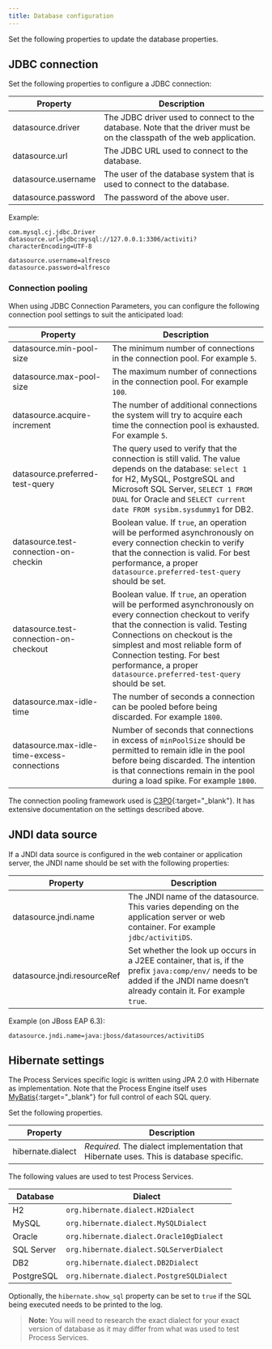 ```yaml
---
title: Database configuration
---
```


Set the following properties to update the database properties.

## JDBC connection

Set the following properties to configure a JDBC connection:

|Property|Description|
|--------|-----------|
|datasource.driver|The JDBC driver used to connect to the database. Note that the driver must be on the classpath of the web application.|
|datasource.url|The JDBC URL used to connect to the database.|
|datasource.username|The user of the database system that is used to connect to the database.|
|datasource.password|The password of the above user.|

Example:

```text
com.mysql.cj.jdbc.Driver
datasource.url=jdbc:mysql://127.0.0.1:3306/activiti?characterEncoding=UTF-8

datasource.username=alfresco
datasource.password=alfresco
```

### Connection pooling

When using JDBC Connection Parameters, you can configure the following connection pool settings 
to suit the anticipated load:

|Property|Description|
|--------|-----------|
|datasource.min-pool-size|The minimum number of connections in the connection pool. For example `5`. |
|datasource.max-pool-size|The maximum number of connections in the connection pool. For example `100`. |
|datasource.acquire-increment|The number of additional connections the system will try to acquire each time the connection pool is exhausted. For example `5`. |
|datasource.preferred-test-query|The query used to verify that the connection is still valid. The value depends on the database: `select 1` for H2, MySQL, PostgreSQL and Microsoft SQL Server, `SELECT 1 FROM DUAL` for Oracle and `SELECT current date FROM sysibm.sysdummy1` for DB2.|
|datasource.test-connection-on-checkin|Boolean value. If `true`, an operation will be performed asynchronously on every connection checkin to verify that the connection is valid. For best performance, a proper `datasource.preferred-test-query` should be set.|
|datasource.test-connection-on-checkout|Boolean value. If `true`, an operation will be performed asynchronously on every connection checkout to verify that the connection is valid. Testing Connections on checkout is the simplest and most reliable form of Connection testing. For best performance, a proper `datasource.preferred-test-query` should be set.|
|datasource.max-idle-time|The number of seconds a connection can be pooled before being discarded. For example `1800`. |
|datasource.max-idle-time-excess-connections|Number of seconds that connections in excess of `minPoolSize` should be permitted to remain idle in the pool before being discarded. The intention is that connections remain in the pool during a load spike. For example `1800`. |

The connection pooling framework used is [C3P0](http://www.mchange.com/projects/c3p0/){:target="_blank"}. It has extensive documentation on the settings described above.

## JNDI data source

If a JNDI data source is configured in the web container or application server, the JNDI name should be set with the following properties:

|Property|Description|
|--------|-----------|
|datasource.jndi.name|The JNDI name of the datasource. This varies depending on the application server or web container. For example `jdbc/activitiDS`. |
|datasource.jndi.resourceRef|Set whether the look up occurs in a J2EE container, that is, if the prefix `java:comp/env/` needs to be added if the JNDI name doesn’t already contain it. For example `true`. |

Example (on JBoss EAP 6.3):

```text
datasource.jndi.name=java:jboss/datasources/activitiDS
```

## Hibernate settings

The Process Services specific logic is written using JPA 2.0 with Hibernate as implementation. Note that the Process Engine itself uses [MyBatis](http://mybatis.github.io/mybatis-3/){:target="_blank"} for full control of each SQL query.

Set the following properties.

|Property|Description|
|--------|-----------|
|hibernate.dialect| *Required.* The dialect implementation that Hibernate uses. This is database specific.|

The following values are used to test Process Services.

|Database|Dialect|
|--------|-------|
|H2|`org.hibernate.dialect.H2Dialect`|
|MySQL|`org.hibernate.dialect.MySQLDialect`|
|Oracle|`org.hibernate.dialect.Oracle10gDialect`|
|SQL Server|`org.hibernate.dialect.SQLServerDialect`|
|DB2|`org.hibernate.dialect.DB2Dialect`|
|PostgreSQL|`org.hibernate.dialect.PostgreSQLDialect`|

Optionally, the `hibernate.show_sql` property can be set to `true` if the SQL being executed needs to be printed to the log.

 >**Note:** You will need to research the exact dialect for your exact version of database as it may differ from what was used to test Process Services.